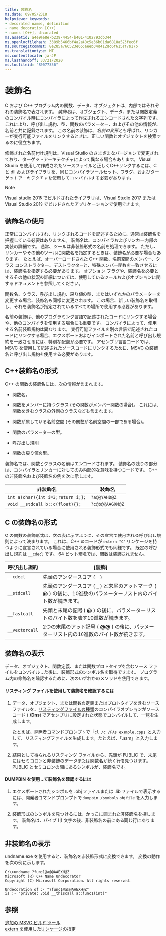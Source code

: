 ```yaml
---
title: 装飾名
ms.date: 09/05/2018
helpviewer_keywords:
- decorated names, definition
- name decoration [C++]
- names [C++], decorated
ms.assetid: a4e9ae8e-b239-4454-b401-4102793cb344
ms.openlocfilehash: 3389b5466bf4a2a48c5e36b01da6818a523fec6f
ms.sourcegitcommit: 8e285a766523e653aeeb34d412dc6f615ef7b17b
ms.translationtype: MT
ms.contentlocale: ja-JP
ms.lasthandoff: 03/21/2020
ms.locfileid: "80077356"
---
```

# <a name="decorated-names"></a>装飾名

C および C++ プログラム内の関数、データ、オブジェクトは、内部ではそれぞれの装飾名で表されます。 *装飾名*は、オブジェクト、データ、または関数定義のコンパイル時にコンパイラによって作成されるエンコードされた文字列です。 これにより、呼び出し規約、型、関数のパラメーター、およびその他の情報が、名前と共に記録されます。 この名前の装飾は、*名前の変形*とも呼ばれ、リンカーが実行可能ファイルをリンクするときに、正しい関数とオブジェクトを検索するのに役立ちます。

修飾された名前付け規則は、Visual Studio のさまざまなバージョンで変更されており、ターゲットアーキテクチャによって異なる場合もあります。 Visual Studio を使用して作成されたソースファイルと正しくC++リンクするには、C と dll およびライブラリを、同じコンパイラツールセット、フラグ、およびターゲットアーキテクチャを使用してコンパイルする必要があります。

> [!NOTE]
> Visual studio 2015 でビルドされたライブラリは、Visual Studio 2017 または Visual Studio 2019 でビルドされたアプリケーションで使用できます。

##  <a name="using-decorated-names"></a><a name="Using"></a>装飾名の使用

正常にコンパイルされ、リンクされるコードを記述するために、通常は装飾名を把握している必要はありません。 装飾名は、コンパイラおよびリンカー内部の実装の詳細です。 通常、ツールは非装飾形式の名前を処理できます。 ただし、リンカーやその他のツールに関数名を指定するときは、装飾名が必要な場合もあります。 たとえば、オーバーロードされた C++ 関数、名前空間のメンバー、クラス コンストラクター、デストラクターと、特殊メンバー関数を一致させるには、装飾名を指定する必要があります。 オプション フラグや、装飾名を必要とするその他の状況の詳細については、使用しているツールおよびオプションに関するドキュメントを参照してください。

関数名、クラス、呼び出し規約、戻り値の型、またはいずれかのパラメーターを変更する場合、装飾名も同様に変更されます。 この場合、新しい装飾名を取得し、それを装飾名が指定されているすべての場所で使用する必要があります。

名前の装飾は、他のプログラミング言語で記述されたコードにリンクする場合や、他のコンパイラを使用する場合にも重要です。 コンパイラによって、使用する名前装飾規約は異なります。 実行可能ファイルを別の言語で記述されたコードにリンクする場合、エクスポートおよびインポートされた名前と呼び出し規約を一致させるには、特別な配慮が必要です。 アセンブリ言語コードでは、MSVC を使用して記述されたソースコードにリンクするために、MSVC の装飾名と呼び出し規約を使用する必要があります。

##  <a name="format-of-a-c-decorated-name"></a><a name="Format"></a>C++装飾名の形式

C++ の関数の装飾名には、次の情報が含まれます。

- 関数名。

- 関数をメンバーに持つクラス (その関数がメンバー関数の場合)。 これには、関数を含むクラスの外側のクラスなども含まれます。

- 関数が属している名前空間 (その関数が名前空間の一部である場合)。

- 関数のパラメーターの型。

- 呼び出し規則

- 関数の戻り値の型。

装飾名では、関数とクラスの名前はエンコードされます。 装飾名の残りの部分は、コンパイラとリンカーに対してのみ内部的な意味を持つコードです。 C++ の非装飾名および装飾名の例を次に示します。

|非装飾名|装飾名|
|----------------------|--------------------|
|`int a(char){int i=3;return i;};`|`?a@@YAHD@Z`|
|`void __stdcall b::c(float){};`|`?c@b@@AAGXM@Z`|

##  <a name="format-of-a-c-decorated-name"></a><a name="FormatC"></a>C の装飾名の形式

C の関数の装飾形式は、次の表に示すように、その宣言で使用される呼び出し規則によって決まります。 これは、C++ のコードが `extern "C"` リンケージを持つように宣言されている場合に使用される装飾形式でも同様です。 既定の呼び出し規約は `__cdecl` です。 64 ビット環境では、関数は装飾されません。

|呼び出し規約|[装飾]|
|------------------------|----------------|
|`__cdecl`|先頭のアンダースコア ( **_** )|
|`__stdcall`|先頭のアンダースコア ( **_** ) と末尾のアットマーク ( **\@** ) の後に、10進数のパラメーターリスト内のバイト数が続きます。|
|`__fastcall`|先頭と末尾の記号 ( **\@** ) の後に、パラメーターリストのバイト数を表す10進数が続きます。|
|`__vectorcall`|2つの末尾のアット記号 ( **\@\@** ) の後に、パラメーターリスト内の10進数のバイト数が続きます。|

##  <a name="viewing-decorated-names"></a><a name="Viewing"></a>装飾名の表示

データ、オブジェクト、関数定義、または関数プロトタイプを含むソース ファイルをコンパイルした後に、装飾形式のシンボル名を取得できます。 プログラム内の修飾名を確認するために、次のいずれかのメソッドを使用できます。

#### <a name="to-use-a-listing-to-view-decorated-names"></a>リスティング ファイルを使用して装飾名を確認するには

1. データ、オブジェクト、または関数の定義またはプロトタイプを含むソースファイルを、[リスティングファイルの種類](fa-fa-listing-file.md)のコンパイラオプションがソースコード ( **/Dns**) でアセンブリに設定された状態でコンパイルして、一覧を生成します。

   たとえば、開発者コマンドプロンプトで「`cl /c /FAs example.cpp`」と入力して、リスティングファイルを生成します。たとえば、「.asm」と入力します。

2. 結果として得られるリスティング ファイルから、先頭が PUBLIC で、末尾にはセミコロンと非装飾のデータまたは関数名が続く行を見つけます。 PUBLIC とセミコロンの間にあるシンボルが、装飾名です。

#### <a name="to-use-dumpbin-to-view-decorated-names"></a>DUMPBIN を使用して装飾名を確認するには

1. エクスポートされたシンボルを .obj ファイルまたは .lib ファイルで表示するには、開発者コマンドプロンプトで `dumpbin /symbols` `objfile` を入力します。

2. 装飾形式のシンボルを見つけるには、かっこに囲まれた非装飾名を探します。 装飾名は、パイプ (&#124;) 文字の後、非装飾名の前にある同じ行にあります。

##  <a name="viewing-undecorated-names"></a><a name="Undecorated"></a>非装飾名の表示

undname.exe を使用すると、装飾名を非装飾形式に変換できます。 変換の動作を次の例に示します。

```
C:\>undname ?func1@a@@AAEXH@Z
Microsoft (R) C++ Name Undecorator
Copyright (C) Microsoft Corporation. All rights reserved.

Undecoration of :- "?func1@a@@AAEXH@Z"
is :- "private: void __thiscall a::func1(int)"
```

## <a name="see-also"></a>参照

[追加の MSVC ビルド ツール](c-cpp-build-tools.md)<br/>
[extern を使用したリンケージの指定](../../cpp/using-extern-to-specify-linkage.md)
